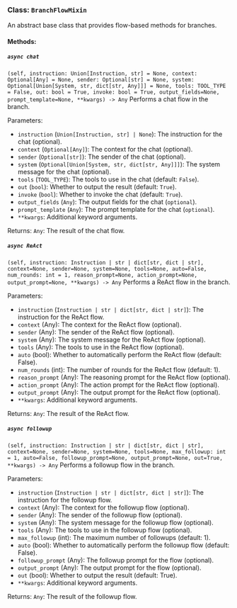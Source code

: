 
### Class: `BranchFlowMixin`

An abstract base class that provides flow-based methods for branches.

#### Methods:
##### `async chat`
`(self, instruction: Union[Instruction, str] = None, context: Optional[Any] = None, sender: Optional[str] = None, system: Optional[Union[System, str, dict[str, Any]]] = None, tools: TOOL_TYPE = False, out: bool = True, invoke: bool = True, output_fields=None, prompt_template=None, **kwargs) -> Any`
Performs a chat flow in the branch.

Parameters:
- `instruction` (`Union[Instruction, str] | None`): The instruction for the chat (optional).
- `context` (`Optional[Any]`): The context for the chat (optional).
- `sender` (`Optional[str]`): The sender of the chat (optional).
- `system` (`Optional[Union[System, str, dict[str, Any]]]`): The system message for the chat (optional).
- `tools` (`TOOL_TYPE`): The tools to use in the chat (default: `False`).
- `out` (`bool`): Whether to output the result (default: `True`).
- `invoke` (`bool`): Whether to invoke the chat (default: `True`).
- `output_fields` (`Any`): The output fields for the chat (`optional`).
- `prompt_template` (`Any`): The prompt template for the chat (`optional`).
- `**kwargs`: Additional keyword arguments.

Returns:
`Any`: The result of the chat flow.

##### `async ReAct`
`(self, instruction: Instruction | str | dict[str, dict | str], context=None, sender=None, system=None, tools=None, auto=False, num_rounds: int = 1, reason_prompt=None, action_prompt=None, output_prompt=None, **kwargs) -> Any`
Performs a ReAct flow in the branch.

Parameters:
- `instruction` (`Instruction | str | dict[str, dict | str]`): The instruction for the ReAct flow.
- `context` (Any): The context for the ReAct flow (optional).
- `sender` (Any): The sender of the ReAct flow (optional).
- `system` (Any): The system message for the ReAct flow (optional).
- `tools` (Any): The tools to use in the ReAct flow (optional).
- `auto` (bool): Whether to automatically perform the ReAct flow (default: False).
- `num_rounds` (int): The number of rounds for the ReAct flow (default: 1).
- `reason_prompt` (Any): The reasoning prompt for the ReAct flow (optional).
- `action_prompt` (Any): The action prompt for the ReAct flow (optional).
- `output_prompt` (Any): The output prompt for the ReAct flow (optional).
- `**kwargs`: Additional keyword arguments.

Returns:
`Any`: The result of the ReAct flow.

##### `async followup`
`(self, instruction: Instruction | str | dict[str, dict | str], context=None, sender=None, system=None, tools=None, max_followup: int = 1, auto=False, followup_prompt=None, output_prompt=None, out=True, **kwargs) -> Any`
Performs a followup flow in the branch.

Parameters:
- `instruction` (`Instruction | str | dict[str, dict | str]`): The instruction for the followup flow.
- `context` (Any): The context for the followup flow (optional).
- `sender` (Any): The sender of the followup flow (optional).
- `system` (Any): The system message for the followup flow (optional).
- `tools` (Any): The tools to use in the followup flow (optional).
- `max_followup` (int): The maximum number of followups (default: 1).
- `auto` (bool): Whether to automatically perform the followup flow (default: False).
- `followup_prompt` (Any): The followup prompt for the flow (optional).
- `output_prompt` (Any): The output prompt for the flow (optional).
- `out` (bool): Whether to output the result (default: True).
- `**kwargs`: Additional keyword arguments.

Returns:
`Any`: The result of the followup flow.
